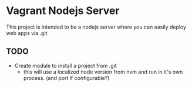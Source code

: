 Vagrant Nodejs Server
=====================

This project is intended to be a nodejs server where you can easily deploy web apps via .git


TODO
-----
* Create module to install a project from .git
	* this will use a localized node version from nvm and run in it's own process. (and port if configurable?)
